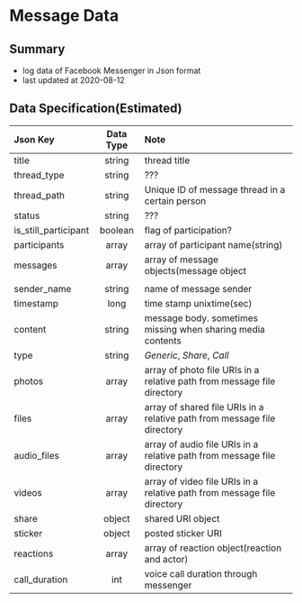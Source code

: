 # Message Data

## Summary
- log data of Facebook Messenger in Json format
- last updated at 2020-08-12

## Data Specification(Estimated)
|Json Key|Data Type|Note|
|:---|:---:|:---|
|title|string|thread title|
|thread_type|string|???|
|thread_path|string|Unique ID of message thread in a certain person|
|status|string|???|
|is_still_participant|boolean|flag of participation?|
|participants|array|array of participant name(string)|
|messages|array|array of message objects(message object|
||||
|sender_name|string|name of message sender|
|timestamp|long|time stamp unixtime(sec)|
|content|string|message body. sometimes missing when sharing media contents|
|type|string|_Generic_, _Share_, _Call_|
|photos|array|array of photo file URIs in a relative path from message file directory|
|files|array|array of shared file URIs in a relative path from message file directory|
|audio_files|array|array of audio file URIs in a relative path from message file directory|
|videos|array|array of video file URIs in a relative path from message file directory|
|share|object|shared URI object|
|sticker|object|posted sticker URI|
|reactions|array|array of reaction object(reaction and actor)|
|call_duration|int|voice call duration through messenger|
